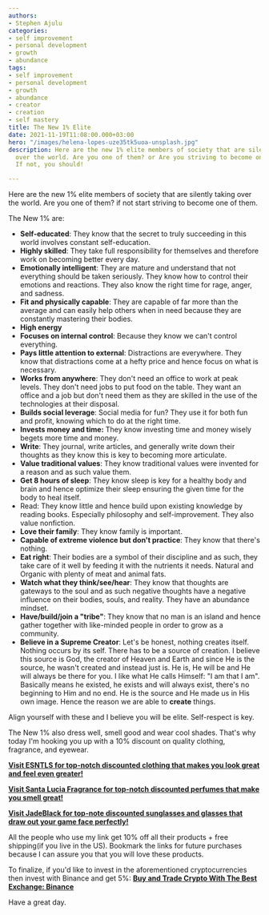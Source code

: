 ```yaml
---
authors:
- Stephen Ajulu
categories:
- self improvement
- personal development
- growth
- abundance
tags:
- self improvement
- personal development
- growth
- abundance
- creator
- creation
- self mastery
title: The New 1% Elite
date: 2021-11-19T11:08:00.000+03:00
hero: "/images/helena-lopes-uze35tk5uoa-unsplash.jpg"
description: Here are the new 1% elite members of society that are silently taking
  over the world. Are you one of them? or Are you striving to become one of them?
  If not, you should!

---
```

Here are the new 1% elite members of society that are silently taking over the world. Are you one of them? if not start striving to become one of them.

The New 1% are:

* **Self-educated**: They know that the secret to truly succeeding in this world involves constant self-education.
* **Highly skilled**: They take full responsibility for themselves and therefore work on becoming better every day.
* **Emotionally intelligent**: They are mature and understand that not everything should be taken seriously. They know how to control their emotions and reactions. They also know the right time for rage, anger, and sadness.
* **Fit and physically capable**: They are capable of far more than the average and can easily help others when in need because they are constantly mastering their bodies.
* **High energy**
* **Focuses on internal control**: Because they know we can't control everything.
* **Pays little attention to external**: Distractions are everywhere. They know that distractions come at a hefty price and hence focus on what is necessary.
* **Works from anywhere**: They don't need an office to work at peak levels. They don't need jobs to put food on the table. They want an office and a job but don't need them as they are skilled in the use of the technologies at their disposal.
* **Builds social leverage**: Social media for fun? They use it for both fun and profit, knowing which to do at the right time.
* **Invests money and time:** They know investing time and money wisely begets more time and money.
* **Write**: They journal, write articles, and generally write down their thoughts as they know this is key to becoming more articulate.
* **Value traditional values**: They know traditional values were invented for a reason and as such value them.
* **Get 8 hours of sleep**: They know sleep is key for a healthy body and brain and hence optimize their sleep ensuring the given time for the body to heal itself.
* Read: They know little and hence build upon existing knowledge by reading books. Especially philosophy and self-improvement. They also value nonfiction.
* **Love their family**: They know family is important.
* **Capable of extreme violence but don't practice**: They know that there's nothing.
* **Eat right**: Their bodies are a symbol of their discipline and as such, they take care of it well by feeding it with the nutrients it needs. Natural and Organic with plenty of meat and animal fats.
* **Watch what they think/see/hear**: They know that thoughts are gateways to the soul and as such negative thoughts have a negative influence on their bodies, souls, and reality. They have an abundance mindset.
* **Have/build/join a "tribe"**: They know that no man is an island and hence gather together with like-minded people in order to grow as a community.
* **Believe in a Supreme Creator**: Let's be honest, nothing creates itself. Nothing occurs by its self. There has to be a source of creation. I believe this source is God, the creator of Heaven and Earth and since He is the source, he wasn't created and instead just is. He is, He will be and He will always be there for you. I like what He calls Himself: "I am that I am". Basically means he existed, he exists and will always exist, there's no beginning to Him and no end. He is the source and He made us in His own image.  Hence the reason we are able to **create** things.

Align yourself with these and I believe you will be elite. Self-respect is key.

The New 1% also dress well, smell good and wear cool shades. That's why today I'm hooking you up with a 10% discount on quality clothing, fragrance, and eyewear. 

[**Visit ESNTLS for top-notch discounted clothing that makes you look great and feel even greater!**](https://www.esntls.co/?ref=kuzqn53jomp-)

[**Visit Santa Lucia Fragrance for top-notch discounted perfumes that make you smell great!**](https://santaluciafragrance.com/?ref=kuzqn53jomp-)

[**Visit JadeBlack for top-note discounted sunglasses and glasses that draw out your game face perfectly!**](https://www.jadeblack.co/?ref=kuzqn53jomp-)

All the people who use my link get 10% off all their products + free shipping(if you live in the US). Bookmark the links for future purchases because I can assure you that you will love these products.

To finalize, if you'd like to invest in the aforementioned cryptocurrencies then invest with Binance and get 5%: [**Buy and Trade Crypto With The Best Exchange: Binance**](https://www.jadeblack.co/?ref=kuzqn53jomp-)

Have a great day.